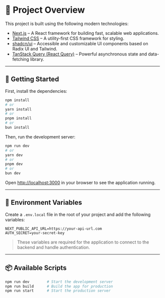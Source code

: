 # 🧾 Project Overview

This project is built using the following modern technologies:

- [Next.js](https://nextjs.org/) – A React framework for building fast, scalable web applications.
- [Tailwind CSS](https://tailwindcss.com/) – A utility-first CSS framework for styling.
- [shadcn/ui](https://ui.shadcn.com/) – Accessible and customizable UI components based on Radix UI and Tailwind.
- [TanStack Query (React Query)](https://tanstack.com/query/latest) – Powerful asynchronous state and data-fetching library.

---

## 🚀 Getting Started

First, install the dependencies:

```bash
npm install
# or
yarn install
# or
pnpm install
# or
bun install
```

Then, run the development server:

```bash
npm run dev
# or
yarn dev
# or
pnpm dev
# or
bun dev
```

Open [http://localhost:3000](http://localhost:3000) in your browser to see the application running.

---

## 🔐 Environment Variables

Create a `.env.local` file in the root of your project and add the following variables:

```env
NEXT_PUBLIC_API_URL=https://your-api-url.com
AUTH_SECRET=your-secret-key
```

> These variables are required for the application to connect to the backend and handle authentication.

---

## 📦 Available Scripts

```bash
npm run dev        # Start the development server
npm run build      # Build the app for production
npm run start      # Start the production server
```